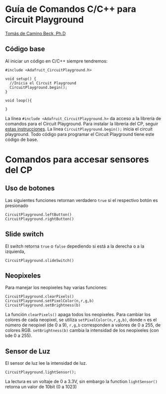 # Guía de Comandos C/C++ para Circuit Playground
[Tomás de Camino Beck, Ph.D](https://github.com/tomasdecamino)

## Código base

Al iniciar un código en C/C++ siempre tendremos:

```
#include <Adafruit_CircuitPlayground.h>

void setup() {
  //Inicia el Circuit Playground
  CircuitPlayground.begin();
}

void loop(){

}
```

La línea `#include <Adafruit_CircuitPlayground.h>` da acceso a la librería de comandos para el Circuit Playground. Para instalar la librería del CP, seguir [estas instrucciones](https://learn.adafruit.com/circuit-playground-lesson-number-0/circuit-playground-library).  La linea `CircuitPlayground.begin();` inicia el circuit playground.  Todo código para programar el Circuit Playground tiene este código de base.

# Comandos para accesar sensores del CP

## Uso de botones

Las siguientes funciones retornan verdadero `true` si el respectivo botón es presionado
```
CircuitPlayground.leftButton()
CircuitPlayground.rightButton()
```

## Slide switch

El switch retorna `true` o `false` depediendo si está a la derecha o a la izquierda,

```
CircuitPlayground.slideSwitch()
```
## Neopixeles

Para manejar los neopixeles hay varias funciones:

```
CircuitPlayground.clearPixels()
CircuitPlayground.setPixelColor(n,r,g,b)
CircuitPlayground.setBrightness(b)
``` 
La función `clearPixels()` apaga todos los neopixeles. Para cambiar los colores de cada neopixel, se utiliza `setPixelColor(n,r,g,b)`, donde `n` es el número de neopixel (de 0 a 9), `r,g,b` corresponden a valores de 0 a 255, de colores RGB.  `setBrightness(b)` cambia la intensidad de los neopixeles (con `b`de 0 a 255).

## Sensor de Luz

El sensor de luz lee la intensidad de luz. 
```
CircuitPlayground.lightSensor();
```

La lectura es un voltaje de 0 a 3.3V, sin embargo la function `lightSensor()` retorna un valor de 10bit (0 a 1023)



